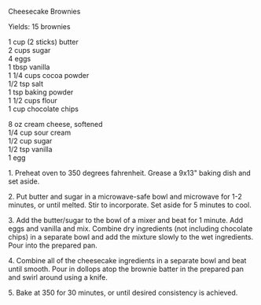 
Cheesecake Brownies
  
Yields: 15 brownies  
  
1 cup (2 sticks) butter  
2 cups sugar  
4 eggs  
1 tbsp vanilla  
1 1/4 cups cocoa powder  
1/2 tsp salt  
1 tsp baking powder  
1 1/2 cups flour  
1 cup chocolate chips  
  
8 oz cream cheese, softened  
1/4 cup sour cream  
1/2 cup sugar  
1/2 tsp vanilla  
1 egg  
  
  
1\. Preheat oven to 350 degrees fahrenheit. Grease a 9x13" baking dish and set aside.  
  
2\. Put butter and sugar in a microwave-safe bowl and microwave for 1-2 minutes, or until melted. Stir to incorporate. Set aside for 5 minutes to cool.  
  
3\. Add the butter/sugar to the bowl of a mixer and beat for 1 minute. Add eggs and vanilla and mix. Combine dry ingredients (not including chocolate chips) in a separate bowl and add the mixture slowly to the wet ingredients. Pour into the prepared pan.  
  
4\. Combine all of the cheesecake ingredients in a separate bowl and beat until smooth. Pour in dollops atop the brownie batter in the prepared pan and swirl around using a knife.  
  
5\. Bake at 350 for 30 minutes, or until desired consistency is achieved.  
    